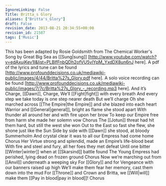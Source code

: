 ```yaml
---
IgnoreLinking: False
Title: Britta_s Glory
aliases: ["Britta's_Glory"]
draft: False
revision_date: 2013-08-21 20:34:55+00:00
revision_id: 21587
tags: ['Music']
---
```


This has been adapted by Rosie Goldsmith from The Chemical Worker's Song by Great Big Sea as [[Sung|sung]] [http://www.youtube.com/watch?v=edAxujKev1I&list=PLBlfFnbQDh2ofVU5vlYpM_YxdDX8un6nJ here].
A pdf of the lyrics and tune can be found [http://www.profounddecisions.co.uk/mediawiki-public/images/4/44/Britta%27s_Glory.pdf here]. 
A solo voice recording can be found [http://www.profounddecisions.co.uk/mediawiki-public/images/7/7c/Britta%27s_Glory_-_recording.mp3 here]. 
And it’s Charge, [[Dawn]], Charge,
We’ll [[Fight|fight]] with every breath
And every step we take today is one step nearer death
But we’ll charge
Oh she marched across [[The Empire|the Empire]] and she blazed into each heart
Warrior and [[General|general]], bright as flame she stood apart
With thunder all around her and with fire upon her brow
To keep our Empire free from harm she made her solemn vow
Chorus
The [[Jotun]] threat had hit them hard, but still the west she won
Out to the East so fast she flew, she shone just like the Sun
Side by side with [[Dawn]] she stood, at bloody Summerholm
And crystal clear it was to all our Empress had come home
Chorus
Her Virtue strong and splendid, made an Empire’s life-blood beat
With fire and steel and fury, all her foes they met defeat
Until one bitter [[Winter|winter]] when at [[Skarsind]] battle found
The Young Empress had perished, lying dead on frozen ground
Chorus
Now we’re marching out from [[Anvil]] underneath a weeping sky
For [[Glory]] and for Vengeance with our banners raised up high
We’ll make them fear her memory, cast them down into the mud
For [[Throne]] and Crown and Britta, we [[Will|will]] make them [[Pay in blood|pay in blood]]!
Chorus